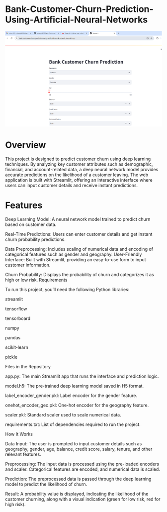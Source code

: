# Bank-Customer-Churn-Prediction-Using-Artificial-Neural-Networks
![image alt](https://github.com/nilwagh8800/Bank-Customer-Churn-Prediction-Using-Artificial-Neural-Networks/blob/32d7752d62e16a4bcb663e9bf24af9130de9dab6/Screenshot%202025-02-24%20113515.png)

# Overview
This project is designed to predict customer churn using deep learning techniques. By analyzing key customer attributes such as demographic, financial, and account-related data, a deep neural network model provides accurate predictions on the likelihood of a customer leaving. The web application is built with Streamlit, offering an interactive interface where users can input customer details and receive instant predictions.

# Features

Deep Learning Model: A neural network model trained to predict churn based on customer data.

Real-Time Predictions: Users can enter customer details and get instant churn probability predictions.

Data Preprocessing: Includes scaling of numerical data and encoding of categorical features such as gender and geography.
User-Friendly Interface: Built with Streamlit, providing an easy-to-use form to input customer information.

Churn Probability: Displays the probability of churn and categorizes it as high or low risk.
Requirements

To run this project, you’ll need the following Python libraries:

streamlit

tensorflow

tensorboard

numpy

pandas

scikit-learn

pickle

Files in the Repository

app.py: The main Streamlit app that runs the interface and prediction logic.

model.h5: The pre-trained deep learning model saved in H5 format.

label_encoder_gender.pkl: Label encoder for the gender feature.

onehot_encoder_geo.pkl: One-hot encoder for the geography feature.

scaler.pkl: Standard scaler used to scale numerical data.

requirements.txt: List of dependencies required to run the project.

How It Works

Data Input: The user is prompted to input customer details such as geography, gender, age, balance, credit score, salary, tenure, and other relevant features.

Preprocessing: The input data is processed using the pre-loaded encoders and scaler. Categorical features are encoded, and numerical data is scaled.

Prediction: The preprocessed data is passed through the deep learning model to predict the likelihood of churn.

Result: A probability value is displayed, indicating the likelihood of the customer churning, along with a visual indication (green for low risk, red for high risk).
